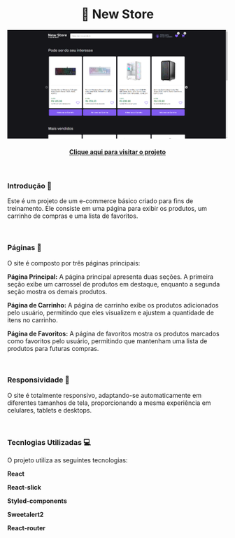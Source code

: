 <h1 align="center">
 🛒 New Store
</h1>

![NewStore](public/preview.png)

<h4 align="center"><a href="https://newstore-phi.vercel.app/">Clique aqui para visitar o projeto</a></h4>
<br>

<h3>Introdução 🙂</h3>
<p>Este é um projeto de um e-commerce básico criado para fins de treinamento. Ele consiste em uma página para exibir os produtos, um carrinho de compras e uma lista de favoritos.</p>
<br>

<h3>Páginas 📖</h3>
<p>O site é composto por três páginas principais:</p>
<p><strong>Página Principal:</strong> A página principal apresenta duas seções. A primeira seção exibe um carrossel de produtos em destaque, enquanto a segunda seção mostra os demais produtos.</p>
<p><strong>Página de Carrinho:</strong> A página de carrinho exibe os produtos adicionados pelo usuário, permitindo que eles visualizem e ajustem a quantidade de itens no carrinho.</p>
<p><strong>Página de Favoritos:</strong> A página de favoritos mostra os produtos marcados como favoritos pelo usuário, permitindo que mantenham uma lista de produtos para futuras compras.</p>
<br>

<h3>Responsividade 📱</h3>
<p>O site é totalmente responsivo, adaptando-se automaticamente em diferentes tamanhos de tela, proporcionando a mesma experiência em celulares, tablets e desktops.</p>
<br>

<h3>Tecnlogias Utilizadas 💻</h3>
<p>O projeto utiliza as seguintes tecnologias:</p>
<p><strong>React</strong><p>
<p><strong>React-slick</strong><p>
<p><strong>Styled-components</strong><p>
<p><strong>Sweetalert2</strong><p>
<p><strong>React-router</strong><p>
<br>
